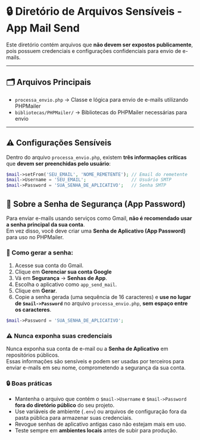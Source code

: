 # 🔒 Diretório de Arquivos Sensíveis - App Mail Send

Este diretório contém arquivos que **não devem ser expostos publicamente**, pois possuem credenciais e configurações confidenciais para envio de e-mails.

---

## 🗂 Arquivos Principais

- `processa_envio.php` → Classe e lógica para envio de e-mails utilizando PHPMailer  
- `bibliotecas/PHPMailer/` → Bibliotecas do PHPMailer necessárias para envio  

---

## ⚠️ Configurações Sensíveis

Dentro do arquivo `processa_envio.php`, existem **três informações críticas** que **devem ser preenchidas pelo usuário**:

```php
$mail->setFrom('SEU_EMAIL', 'NOME_REMETENTE'); // Email do remetente
$mail->Username = 'SEU_EMAIL';                 // Usuário SMTP
$mail->Password = 'SUA_SENHA_DE_APLICATIVO';   // Senha SMTP
```
## 🔑 Sobre a Senha de Segurança (App Password)

Para enviar e-mails usando serviços como Gmail, **não é recomendado usar a senha principal da sua conta**.  
Em vez disso, você deve criar uma **Senha de Aplicativo (App Password)** para uso no PHPMailer.

### 📝 Como gerar a senha:

1. Acesse sua conta do Gmail.
2. Clique em **Gerenciar sua conta Google**
3. Vá em **Segurança** → **Senhas de App**.
4. Escolha o aplicativo como `app_send_mail`.
5. Clique em **Gerar**.
6. Copie a senha gerada (uma sequência de 16 caracteres) e **use no lugar de `$mail->Password`** no arquivo `processa_envio.php`, **sem espaço entre os caracteres**.

```php
$mail->Password = 'SUA_SENHA_DE_APLICATIVO';
```

### ⚠️ Nunca exponha suas credenciais

Nunca exponha sua conta de e-mail ou a **Senha de Aplicativo** em repositórios públicos.  
Essas informações são sensíveis e podem ser usadas por terceiros para enviar e-mails em seu nome, comprometendo a segurança da sua conta.

### 🔒 Boas práticas

- Mantenha o arquivo que contém o `$mail->Username` e `$mail->Password` **fora do diretório público** do seu projeto.
- Use variáveis de ambiente (`.env`) ou arquivos de configuração fora da pasta pública para armazenar suas credenciais.
- Revogue senhas de aplicativo antigas caso não estejam mais em uso.
- Teste sempre em **ambientes locais** antes de subir para produção.
